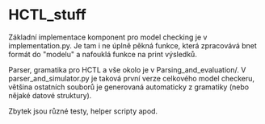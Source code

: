 # HCTL_stuff

Základní implementace komponent pro model checking je v implementation.py. 
Je tam i ne úplně pěkná funkce, která zpracovává bnet formát do "modelu" a nafouklá funkce na print výsledků.

Parser, gramatika pro HCTL a vše okolo je v Parsing_and_evaluation/. V parser_and_simulator.py je taková první verze celkového model checkeru, většina ostatních souborů je generovaná automaticky z gramatiky (nebo nějaké datové struktury).

Zbytek jsou různé testy, helper scripty apod.
